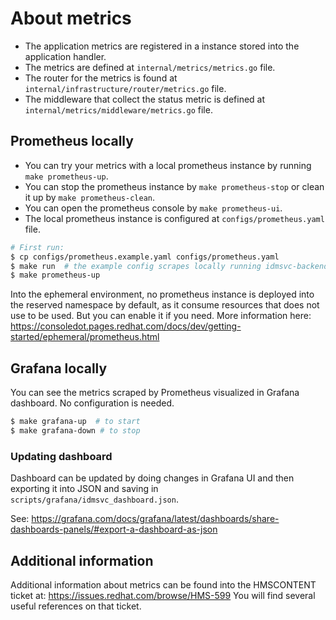 # About metrics

- The application metrics are registered in a instance
  stored into the application handler.
- The metrics are defined at `internal/metrics/metrics.go` file.
- The router for the metrics is found at
  `internal/infrastructure/router/metrics.go` file.
- The middleware that collect the status metric is defined
  at `internal/metrics/middleware/metrics.go` file.

## Prometheus locally

- You can try your metrics with a local prometheus
  instance by running `make prometheus-up`.
- You can stop the prometheus instance by `make prometheus-stop` or clean it up by
  `make prometheus-clean`.
- You can open the prometheus console by `make prometheus-ui`.
- The local prometheus instance is configured at `configs/prometheus.yaml` file.

```sh
# First run:
$ cp configs/prometheus.example.yaml configs/prometheus.yaml
$ make run  # the example config scrapes locally running idmsvc-backend
$ make prometheus-up
```

Into the ephemeral environment, no prometheus instance is deployed into the
reserved namespace by default, as it consume resources that does not use to be
used. But you can enable it if you need. More information here:
https://consoledot.pages.redhat.com/docs/dev/getting-started/ephemeral/prometheus.html

## Grafana locally

You can see the metrics scraped by Prometheus visualized in Grafana dashboard.
No configuration is needed.

```sh
$ make grafana-up  # to start
$ make grafana-down # to stop
```

### Updating dashboard

Dashboard can be updated by doing changes in Grafana UI and then exporting
it into JSON and saving in `scripts/grafana/idmsvc_dashboard.json`.

See: https://grafana.com/docs/grafana/latest/dashboards/share-dashboards-panels/#export-a-dashboard-as-json

## Additional information

Additional information about metrics can be found
into the HMSCONTENT ticket at:
https://issues.redhat.com/browse/HMS-599
You will find several useful references on that
ticket.
